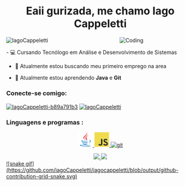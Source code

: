 <h1 align="center">Eaii gurizada, me chamo Iago Cappeletti</h1>
<img align="right" alt="Coding" width="200" src="https://i.pinimg.com/originals/e4/26/70/e426702edf874b181aced1e2fa5c6cde.gif">

<p align="left"> <img src="https://komarev.com/ghpvc/?username=IagoCappeletti&label=Profile%20views&color=0e75b6&style=flat" alt="IagoCappeletti" /></p> 
- 💻 Cursando Tecnólogo em Análise e Desenvolvimento de Sistemas 

- 🔭 Atualmente estou buscando meu primeiro emprego na area 

- 🌱 Atualmente estou aprendendo **Java** e **Git**

<h3 align="left">Conecte-se comigo:</h3>
<p align="left"> <a href="https://www.linkedin.com/in/iago-kilppe-cappeletti/" target="blank"><img align="center" src="https://raw.githubusercontent.com/rahuldkjain/github-profile-readme-generator/master/src/images/icons/Social/linked-in-alt.svg" alt="IagoCappeletti-b89a791b3" height="30" width="40" /></a>
  <a href="https://www.instagram.com/i.cappeletti/" target="blank"><img align="center" src="https://raw.githubusercontent.com/rahuldkjain/github-profile-readme-generator/master/src/images/icons/Social/instagram.svg" alt="IagoCappeletti" height="30" width="40" /></a>
</p>


<h3 align="left">Linguagens e programas :</h3>
 <p align="center">
 <a href="https://www.java.com" target="_blank" rel="noreferrer"> <img src="https://raw.githubusercontent.com/devicons/devicon/master/icons/java/java-original.svg" alt="java" width="40" height="40"/> 
 <a href="https://developer.mozilla.org/en-US/docs/Web/JavaScript" target="_blank" rel="noreferrer"> <img src="https://raw.githubusercontent.com/devicons/devicon/master/icons/javascript/javascript-original.svg" alt="javascript" width="40" height="40"/> </a>
 <a href="https://git-scm.com/" target="_blank" rel="noreferrer"> <img src="https://www.vectorlogo.zone/logos/git-scm/git-scm-icon.svg" alt="git" width="40" height="40"/> </a> 
</p>

<div align="center">
  <a href="https://github.com/IagoCappeletti">
  <img height="160em" src="https://github-readme-stats.vercel.app/api?username=IagoCappeletti&show_icons=true&theme=dark&include_all_commits=true&count_private=true"/>
  <img height="160em" src="https://github-readme-stats.vercel.app/api/top-langs/?username=IagoCappeletti&layout=compact&langs_count=7&theme=dark"/>
</div>
![snake gif](https://github.com/iagoCappeletti/iagocappeletti/blob/output/github-contribution-grid-snake.svg)
